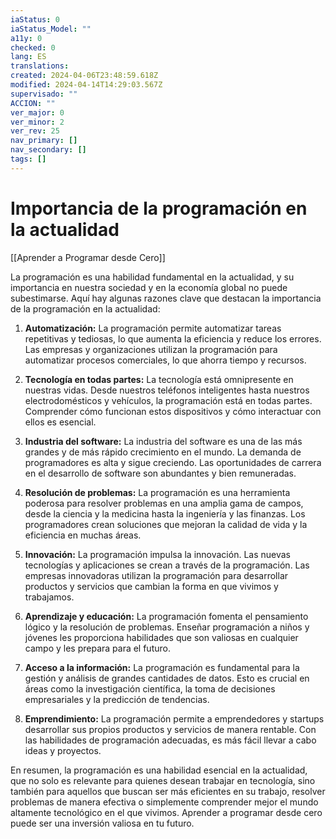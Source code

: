 ```yaml
---
iaStatus: 0
iaStatus_Model: ""
a11y: 0
checked: 0
lang: ES
translations: 
created: 2024-04-06T23:48:59.618Z
modified: 2024-04-14T14:29:03.567Z
supervisado: ""
ACCION: ""
ver_major: 0
ver_minor: 2
ver_rev: 25
nav_primary: []
nav_secondary: []
tags: []
---
```

# Importancia de la programación en la actualidad

[[Aprender a Programar desde Cero]]

La programación es una habilidad fundamental en la actualidad, y su importancia en nuestra sociedad y en la economía global no puede subestimarse. Aquí hay algunas razones clave que destacan la importancia de la programación en la actualidad:

1. **Automatización:** La programación permite automatizar tareas repetitivas y tediosas, lo que aumenta la eficiencia y reduce los errores. Las empresas y organizaciones utilizan la programación para automatizar procesos comerciales, lo que ahorra tiempo y recursos.
    
2. **Tecnología en todas partes:** La tecnología está omnipresente en nuestras vidas. Desde nuestros teléfonos inteligentes hasta nuestros electrodomésticos y vehículos, la programación está en todas partes. Comprender cómo funcionan estos dispositivos y cómo interactuar con ellos es esencial.
    
3. **Industria del software:** La industria del software es una de las más grandes y de más rápido crecimiento en el mundo. La demanda de programadores es alta y sigue creciendo. Las oportunidades de carrera en el desarrollo de software son abundantes y bien remuneradas.
    
4. **Resolución de problemas:** La programación es una herramienta poderosa para resolver problemas en una amplia gama de campos, desde la ciencia y la medicina hasta la ingeniería y las finanzas. Los programadores crean soluciones que mejoran la calidad de vida y la eficiencia en muchas áreas.
    
5. **Innovación:** La programación impulsa la innovación. Las nuevas tecnologías y aplicaciones se crean a través de la programación. Las empresas innovadoras utilizan la programación para desarrollar productos y servicios que cambian la forma en que vivimos y trabajamos.
    
6. **Aprendizaje y educación:** La programación fomenta el pensamiento lógico y la resolución de problemas. Enseñar programación a niños y jóvenes les proporciona habilidades que son valiosas en cualquier campo y les prepara para el futuro.
    
7. **Acceso a la información:** La programación es fundamental para la gestión y análisis de grandes cantidades de datos. Esto es crucial en áreas como la investigación científica, la toma de decisiones empresariales y la predicción de tendencias.
    
8. **Emprendimiento:** La programación permite a emprendedores y startups desarrollar sus propios productos y servicios de manera rentable. Con las habilidades de programación adecuadas, es más fácil llevar a cabo ideas y proyectos.
    

En resumen, la programación es una habilidad esencial en la actualidad, que no solo es relevante para quienes desean trabajar en tecnología, sino también para aquellos que buscan ser más eficientes en su trabajo, resolver problemas de manera efectiva o simplemente comprender mejor el mundo altamente tecnológico en el que vivimos. Aprender a programar desde cero puede ser una inversión valiosa en tu futuro.